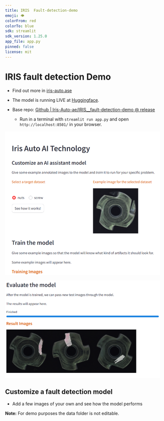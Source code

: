 ```yaml
---
title: IRIS  Fault-detection-demo
emoji: 👁
colorFrom: red
colorTo: blue
sdk: streamlit
sdk_version: 1.25.0 
app_file: app.py
pinned: false
license: mit
---
```


# IRIS fault detection Demo 
- Find out more in [iris-auto.ase](https://iris-auto.ae/)

- The model is running LIVE at [Huggingface](https://huggingface.co/spaces/Iris-Auto-ae/IRIS__fault-detection-demo-v0.2).

- Base repo: [Github | Iris-Auto-ae/IRIS__fault-detection-demo @ release](https://github.com/Iris-Auto-ae/IRIS__fault-detection-demo/tree/versions/v2/)

  - Run in a terminal with `streamlit run app.py` and open `http://localhost:8501/` in your browser.
  

![Demo1](/assets/demo_1.png)

![Demo2](/assets/demo_2.png)


## Customize a fault detection model
- Add a few images of your own and see how the model performs

**Note:** For demo purposes the data folder is not editable. 

